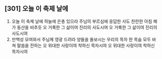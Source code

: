## [301] 오늘 이 축제 날에

1) 오늘 이 축제 날에 하늘에 은총 있으라 주님의 부르심에 응답한 사도 찬란한 아침 해가 동산을 비추듯 오 거룩한 그 삶이여 진리의 사도시여 오 거룩한 그 삶이여 진리의 사도시여
2) 만백성 모여와서 주님께 영광 드려라 양들을 돌보시는 우리의 목자 한 목숨 모두 바쳐 말씀을 전하는 오 위대한 사랑이여 착하신 목자시여 오 위대한 사랑이여 착하신 목자시여
